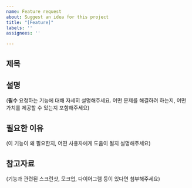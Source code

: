 ```yaml
---
name: Feature request
about: Suggest an idea for this project
title: "[Feature]"
labels: ''
assignees: ''

---
```


## 제목

## 설명
(**필수** 요청하는 기능에 대해 자세히 설명해주세요. 어떤 문제를 해결하려 하는지, 어떤 가치를 제공할 수 있는지 포함해주세요)

## 필요한 이유
(이 기능이 왜 필요한지, 어떤 사용자에게 도움이 될지 설명해주세요)

## 참고자료
(기능과 관련된 스크린샷, 모크업, 다이어그램 등이 있다면 첨부해주세요)
